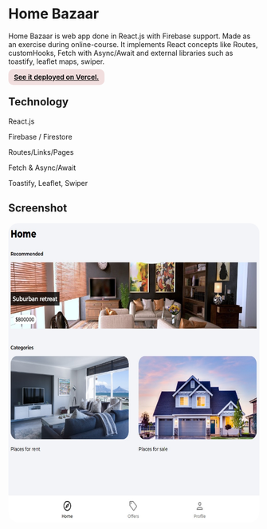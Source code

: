 # Home Bazaar

<p>Home Bazaar is web app done in React.js with Firebase support. Made as an exercise during online-course. It implements React concepts like Routes, customHooks, Fetch with Async/Await and external libraries such as toastify, leaflet maps, swiper.</p>

<div><a href="https://home-bazaar.vercel.app/" target="_blank" rel="noopener noreferrer"
    style="padding:0.5rem 0.7rem;
    color: black;
    background: #F1DEDE;
    border-radius:10px;
    font-size:0.85rem;
    font-weight:600;
    display:inline;">See it deployed on Vercel.</a> 
</div>

## Technology

<p>React.js</p>
<p>Firebase / Firestore</p>
<p>Routes/Links/Pages</p>
<p>Fetch & Async/Await</p>
<p>Toastify, Leaflet, Swiper</p>

## Screenshot

<img src="/screenshot.jpg" height="600" style="border-radius:20px;margin-bottom:2rem;" />

